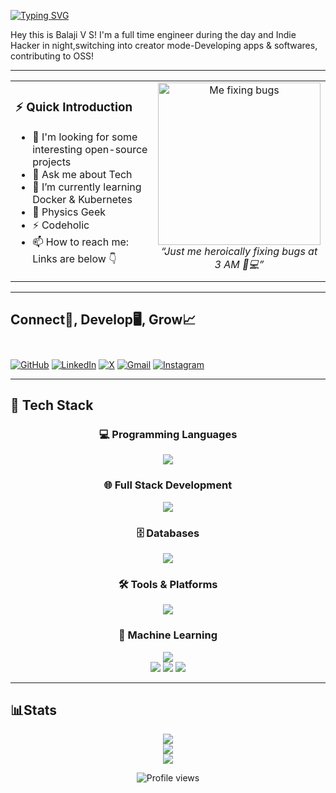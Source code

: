 
[![Typing SVG](https://readme-typing-svg.demolab.com/?lines=Hi+there!+It's+been+a+While+👋)](https://git.io/typing-svg) 

Hey this is Balaji V S! I'm a full time engineer during the day and Indie Hacker in night,switching into creator mode-Developing apps & softwares, contributing to OSS!

---

<div align="center" style="width:100%;">

<table style="width:100%; border:none; border-collapse:collapse;">
<tr>

<!-- Left column -->
<td style="width:55%; vertical-align:top; text-align:left; border:none;">
<h3>⚡ Quick Introduction</h3>
<ul>
  <li>🔭 I'm looking for some interesting open-source projects</li>
  <li>💬 Ask me about Tech</li>
  <li>🌱 I’m currently learning Docker & Kubernetes</li>
  <li>🤟 Physics Geek</li>
  <li>⚡ Codeholic</li>
  <li>📫 How to reach me: Links are below 👇</li>
</ul>
</td>
<td style="width:45%; vertical-align:top; text-align:center; border:none;">
<img src="https://c.tenor.com/y9vAxrOG5TUAAAAC/tenor.gif" width="260" alt="Me fixing bugs" align="center"><br>
<i>“Just me heroically fixing bugs at 3 AM 🐒💻”</i>
</td>
</tr>
</table>

</div>


---


## Connect🔌, Develop🖥️, Grow📈 <br/><br/>
[![GitHub](https://img.shields.io/badge/GitHub-100000?style=for-the-badge&logo=github&logoColor=white)](https://github.com/Balaji-V-S/)
[![LinkedIn](https://img.shields.io/badge/LinkedIn-0077B5?style=for-the-badge&logo=linkedin&logoColor=white)](https://www.linkedin.com/in/balaji-v-s/)
[![X](https://img.shields.io/badge/Follow-000000?style=for-the-badge&logo=x&logoColor=white)](https://twitter.com/Balaji_V_S_)
[![Gmail](https://img.shields.io/badge/Gmail-D14836?style=for-the-badge&logo=gmail&logoColor=white)](mailto:vsbrobot@gmail.com)
[![Instagram](https://img.shields.io/badge/Instagram-E4405F?style=for-the-badge&logo=instagram&logoColor=white)](https://www.instagram.com/balaji_v_s_/)

---

## 🧠 Tech Stack

<div align="center">

### 💻 Programming Languages  
<img src="https://skillicons.dev/icons?i=java,python,c,dart,javascript,typescript" /><br>

### 🌐 Full Stack Development  
<img src="https://skillicons.dev/icons?i=html,css,javascript,typescript,nextjs,react,vite,tailwind,spring,redis,nginx,nodejs,express,django,flutter" /><br>

### 🗄️ Databases  
<img src="https://skillicons.dev/icons?i=mysql,postgres,mongodb,firebase,aws" /><br>

### 🛠️ Tools & Platforms  
<img src="https://skillicons.dev/icons?i=git,postman,linux,github,docker,kubernetes,gcp,raspberrypi,androidstudio,figma,wordpress" /><br>

### 🤖 Machine Learning  
<img src="https://skillicons.dev/icons?i=pytorch,opencv" />
<br>
<img src="https://img.shields.io/badge/LangChain-000000?style=for-the-badge&logo=chainlink&logoColor=white" />
<img src="https://img.shields.io/badge/LangGraph-2D3748?style=for-the-badge&logo=graph&logoColor=white" />
<img src="https://img.shields.io/badge/Hugging%20Face-FFD54F?style=for-the-badge&logo=huggingface&logoColor=black" />

</div>

---

📊Stats
---
<div align="center">

![](https://github-readme-stats.vercel.app/api?username=Balaji-V-S&theme=dracula&hide_border=false&include_all_commits=true&count_private=true)<br/>
![](https://nirzak-streak-stats.vercel.app/?user=Balaji-V-S&theme=dracula&hide_border=false)<br/>
![](https://github-readme-stats.vercel.app/api/top-langs/?username=Balaji-V-S&theme=dracula&hide_border=false&include_all_commits=true&count_private=true&layout=compact)

</div>

<div align="center">
  <img src="https://komarev.com/ghpvc/?username=Balaji-V-S&style=flat-square&color=blue" alt="Profile views" />
</div>
